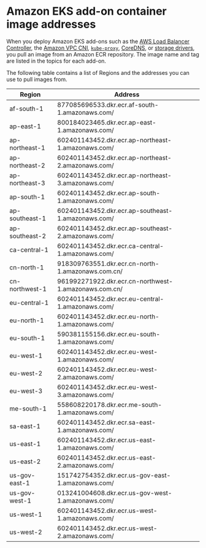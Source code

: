 # Amazon EKS add\-on container image addresses<a name="add-ons-images"></a>

When you deploy Amazon EKS add\-ons such as the [AWS Load Balancer Controller](aws-load-balancer-controller.md), the [Amazon VPC CNI](managing-vpc-cni.md#updating-vpc-cni-add-on), [`kube-proxy`](managing-kube-proxy.md#updating-kube-proxy-add-on), [CoreDNS](managing-coredns.md#updating-coredns-add-on), or [storage drivers](storage.md), you pull an image from an Amazon ECR repository\. The image name and tag are listed in the topics for each add\-on\.

The following table contains a list of Regions and the addresses you can use to pull images from\. 


| Region | Address | 
| --- | --- | 
| af\-south\-1 | 877085696533\.dkr\.ecr\.af\-south\-1\.amazonaws\.com/ | 
| ap\-east\-1 | 800184023465\.dkr\.ecr\.ap\-east\-1\.amazonaws\.com/ | 
| ap\-northeast\-1  | 602401143452\.dkr\.ecr\.ap\-northeast\-1\.amazonaws\.com/ | 
| ap\-northeast\-2  | 602401143452\.dkr\.ecr\.ap\-northeast\-2\.amazonaws\.com/ | 
| ap\-northeast\-3  | 602401143452\.dkr\.ecr\.ap\-northeast\-3\.amazonaws\.com/ | 
| ap\-south\-1  | 602401143452\.dkr\.ecr\.ap\-south\-1\.amazonaws\.com/ | 
| ap\-southeast\-1  | 602401143452\.dkr\.ecr\.ap\-southeast\-1\.amazonaws\.com/ | 
| ap\-southeast\-2  | 602401143452\.dkr\.ecr\.ap\-southeast\-2\.amazonaws\.com/ | 
| ca\-central\-1  | 602401143452\.dkr\.ecr\.ca\-central\-1\.amazonaws\.com/ | 
| cn\-north\-1 | 918309763551\.dkr\.ecr\.cn\-north\-1\.amazonaws\.com\.cn/ | 
| cn\-northwest\-1 | 961992271922\.dkr\.ecr\.cn\-northwest\-1\.amazonaws\.com\.cn/ | 
| eu\-central\-1  | 602401143452\.dkr\.ecr\.eu\-central\-1\.amazonaws\.com/ | 
| eu\-north\-1  | 602401143452\.dkr\.ecr\.eu\-north\-1\.amazonaws\.com/ | 
| eu\-south\-1 | 590381155156\.dkr\.ecr\.eu\-south\-1\.amazonaws\.com/ | 
| eu\-west\-1  | 602401143452\.dkr\.ecr\.eu\-west\-1\.amazonaws\.com/ | 
| eu\-west\-2  | 602401143452\.dkr\.ecr\.eu\-west\-2\.amazonaws\.com/ | 
| eu\-west\-3  | 602401143452\.dkr\.ecr\.eu\-west\-3\.amazonaws\.com/ | 
| me\-south\-1 | 558608220178\.dkr\.ecr\.me\-south\-1\.amazonaws\.com/ | 
| sa\-east\-1 | 602401143452\.dkr\.ecr\.sa\-east\-1\.amazonaws\.com/ | 
| us\-east\-1 | 602401143452\.dkr\.ecr\.us\-east\-1\.amazonaws\.com/ | 
| us\-east\-2 | 602401143452\.dkr\.ecr\.us\-east\-2\.amazonaws\.com/ | 
| us\-gov\-east\-1 | 151742754352\.dkr\.ecr\.us\-gov\-east\-1\.amazonaws\.com/ | 
| us\-gov\-west\-1 | 013241004608\.dkr\.ecr\.us\-gov\-west\-1\.amazonaws\.com/ | 
| us\-west\-1 | 602401143452\.dkr\.ecr\.us\-west\-1\.amazonaws\.com/ | 
| us\-west\-2 | 602401143452\.dkr\.ecr\.us\-west\-2\.amazonaws\.com/ | 